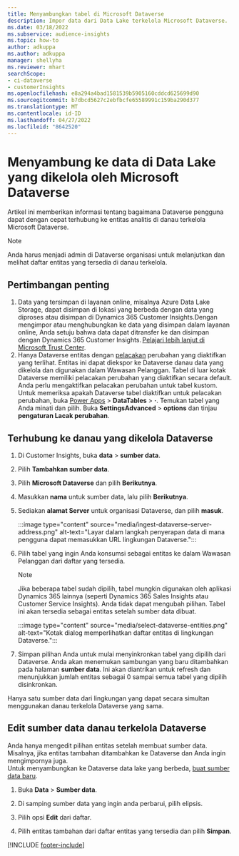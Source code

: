 ```yaml
---
title: Menyambungkan tabel di Microsoft Dataverse
description: Impor data dari Data Lake terkelola Microsoft Dataverse.
ms.date: 03/18/2022
ms.subservice: audience-insights
ms.topic: how-to
author: adkuppa
ms.author: adkuppa
manager: shellyha
ms.reviewer: mhart
searchScope:
- ci-dataverse
- customerInsights
ms.openlocfilehash: e8a294a4bad1581539b5905160cddcd625699d90
ms.sourcegitcommit: b7dbcd5627c2ebfbcfe65589991c159ba290d377
ms.translationtype: MT
ms.contentlocale: id-ID
ms.lasthandoff: 04/27/2022
ms.locfileid: "8642520"
---
```

# <a name="connect-to-data-in-a-microsoft-dataverse-managed-data-lake"></a>Menyambung ke data di Data Lake yang dikelola oleh Microsoft Dataverse

Artikel ini memberikan informasi tentang bagaimana Dataverse pengguna dapat dengan cepat terhubung ke entitas analitis di danau terkelola Microsoft Dataverse. 

> [!NOTE]
> Anda harus menjadi admin di Dataverse organisasi untuk melanjutkan dan melihat daftar entitas yang tersedia di danau terkelola.

## <a name="important-considerations"></a>Pertimbangan penting

1. Data yang tersimpan di layanan online, misalnya Azure Data Lake Storage, dapat disimpan di lokasi yang berbeda dengan data yang diproses atau disimpan di Dynamics 365 Customer Insights.Dengan mengimpor atau menghubungkan ke data yang disimpan dalam layanan online, Anda setuju bahwa data dapat ditransfer ke dan disimpan dengan Dynamics 365 Customer Insights. [Pelajari lebih lanjut di Microsoft Trust Center](https://www.microsoft.com/trust-center).
2. Hanya Dataverse entitas dengan [pelacakan](/power-platform/admin/enable-change-tracking-control-data-synchronization) perubahan yang diaktifkan yang terlihat. Entitas ini dapat diekspor ke Dataverse danau data yang dikelola dan digunakan dalam Wawasan Pelanggan. Tabel di luar kotak Dataverse memiliki pelacakan perubahan yang diaktifkan secara default. Anda perlu mengaktifkan pelacakan perubahan untuk tabel kustom. Untuk memeriksa apakah Dataverse tabel diaktifkan untuk pelacakan perubahan, buka [Power Apps](https://make.powerapps.com) > **DataTables** > **·**. Temukan tabel yang Anda minati dan pilih. Buka **SettingsAdvanced** > **options** dan tinjau **pengaturan Lacak perubahan**.

## <a name="connect-to-a-dataverse-managed-lake"></a>Terhubung ke danau yang dikelola Dataverse

1. Di Customer Insights, buka **data** > **sumber data**.

2. Pilih **Tambahkan sumber data**.

3. Pilih **Microsoft Dataverse** dan pilih **Berikutnya**.

4. Masukkan **nama** untuk sumber data, lalu pilih **Berikutnya**. 

5. Sediakan **alamat Server** untuk organisasi Dataverse, dan pilih **masuk**.

   :::image type="content" source="media/ingest-dataverse-server-address.png" alt-text="Layar dalam langkah penyerapan data di mana pengguna dapat memasukkan URL lingkungan Dataverse.":::

6. Pilih tabel yang ingin Anda konsumsi sebagai entitas ke dalam Wawasan Pelanggan dari daftar yang tersedia.    

   > [!NOTE]
   > Jika beberapa tabel sudah dipilih, tabel mungkin digunakan oleh aplikasi Dynamics 365 lainnya (seperti Dynamics 365 Sales Insights atau Customer Service Insights). Anda tidak dapat mengubah pilihan. Tabel ini akan tersedia sebagai entitas setelah sumber data dibuat.

   :::image type="content" source="media/select-dataverse-entities.png" alt-text="Kotak dialog memperlihatkan daftar entitas di lingkungan Dataverse.":::

7. Simpan pilihan Anda untuk mulai menyinkronkan tabel yang dipilih dari Dataverse. Anda akan menemukan sambungan yang baru ditambahkan pada halaman **sumber data**. Ini akan diantrikan untuk refresh dan menunjukkan jumlah entitas sebagai 0 sampai semua tabel yang dipilih disinkronkan.

Hanya satu sumber data dari lingkungan yang dapat secara simultan menggunakan danau terkelola Dataverse yang sama.

## <a name="edit-a-dataverse-managed-lake-data-source"></a>Edit sumber data danau terkelola Dataverse

Anda hanya mengedit pilihan entitas setelah membuat sumber data. Misalnya, jika entitas tambahan ditambahkan ke Dataverse dan Anda ingin mengimpornya juga.    
Untuk menyambungkan ke Dataverse data lake yang berbeda, [buat sumber data baru](#connect-to-a-dataverse-managed-lake).

1. Buka **Data** > **Sumber data**.

2. Di samping sumber data yang ingin anda perbarui, pilih elipsis.

3. Pilih opsi **Edit** dari daftar.

4. Pilih entitas tambahan dari daftar entitas yang tersedia dan pilih **Simpan**.

[!INCLUDE [footer-include](includes/footer-banner.md)]

